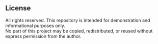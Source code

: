 ## License

All rights reserved. This repository is intended for demonstration and informational purposes only.  
No part of this project may be copied, redistributed, or reused without express permission from the author.

